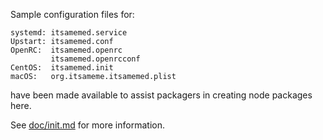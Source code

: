 Sample configuration files for:
```
systemd: itsamemed.service
Upstart: itsamemed.conf
OpenRC:  itsamemed.openrc
         itsamemed.openrcconf
CentOS:  itsamemed.init
macOS:   org.itsameme.itsamemed.plist
```
have been made available to assist packagers in creating node packages here.

See [doc/init.md](../../doc/init.md) for more information.

